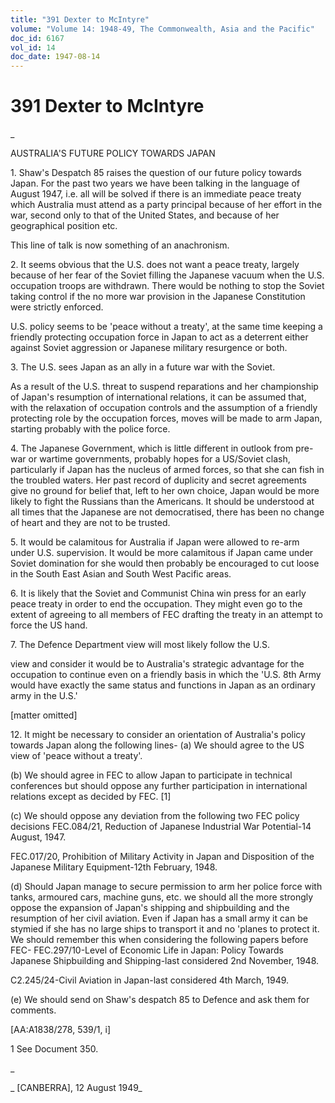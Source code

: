 ```yaml
---
title: "391 Dexter to McIntyre"
volume: "Volume 14: 1948-49, The Commonwealth, Asia and the Pacific"
doc_id: 6167
vol_id: 14
doc_date: 1947-08-14
---
```


# 391 Dexter to McIntyre

_

AUSTRALIA'S FUTURE POLICY TOWARDS JAPAN

1\. Shaw's Despatch 85 raises the question of our future policy towards Japan. For the past two years we have been talking in the language of August 1947, i.e. all will be solved if there is an immediate peace treaty which Australia must attend as a party principal because of her effort in the war, second only to that of the United States, and because of her geographical position etc.

This line of talk is now something of an anachronism.

2\. It seems obvious that the U.S. does not want a peace treaty, largely because of her fear of the Soviet filling the Japanese vacuum when the U.S. occupation troops are withdrawn. There would be nothing to stop the Soviet taking control if the no more war provision in the Japanese Constitution were strictly enforced.

U.S. policy seems to be 'peace without a treaty', at the same time keeping a friendly protecting occupation force in Japan to act as a deterrent either against Soviet aggression or Japanese military resurgence or both.

3\. The U.S. sees Japan as an ally in a future war with the Soviet.

As a result of the U.S. threat to suspend reparations and her championship of Japan's resumption of international relations, it can be assumed that, with the relaxation of occupation controls and the assumption of a friendly protecting role by the occupation forces, moves will be made to arm Japan, starting probably with the police force.

4\. The Japanese Government, which is little different in outlook from pre-war or wartime governments, probably hopes for a US/Soviet clash, particularly if Japan has the nucleus of armed forces, so that she can fish in the troubled waters. Her past record of duplicity and secret agreements give no ground for belief that, left to her own choice, Japan would be more likely to fight the Russians than the Americans. It should be understood at all times that the Japanese are not democratised, there has been no change of heart and they are not to be trusted.

5\. It would be calamitous for Australia if Japan were allowed to re-arm under U.S. supervision. It would be more calamitous if Japan came under Soviet domination for she would then probably be encouraged to cut loose in the South East Asian and South West Pacific areas.

6\. It is likely that the Soviet and Communist China win press for an early peace treaty in order to end the occupation. They might even go to the extent of agreeing to all members of FEC drafting the treaty in an attempt to force the US hand.

7\. The Defence Department view will most likely follow the U.S.

view and consider it would be to Australia's strategic advantage for the occupation to continue even on a friendly basis in which the 'U.S. 8th Army would have exactly the same status and functions in Japan as an ordinary army in the U.S.'

[matter omitted]

12\. It might be necessary to consider an orientation of Australia's policy towards Japan along the following lines- (a) We should agree to the US view of 'peace without a treaty'.

(b) We should agree in FEC to allow Japan to participate in technical conferences but should oppose any further participation in international relations except as decided by FEC. [1]

(c) We should oppose any deviation from the following two FEC policy decisions FEC.084/21, Reduction of Japanese Industrial War Potential-14 August, 1947.

FEC.017/20, Prohibition of Military Activity in Japan and Disposition of the Japanese Military Equipment-12th February, 1948.

(d) Should Japan manage to secure permission to arm her police force with tanks, armoured cars, machine guns, etc. we should all the more strongly oppose the expansion of Japan's shipping and shipbuilding and the resumption of her civil aviation. Even if Japan has a small army it can be stymied if she has no large ships to transport it and no 'planes to protect it. We should remember this when considering the following papers before FEC- FEC.297/10-Level of Economic Life in Japan: Policy Towards Japanese Shipbuilding and Shipping-last considered 2nd November, 1948.

C2.245/24-Civil Aviation in Japan-last considered 4th March, 1949.

(e) We should send on Shaw's despatch 85 to Defence and ask them for comments.

[AA:A1838/278, 539/1, i]

1 See Document 350.

_

_ [CANBERRA], 12 August 1949_
